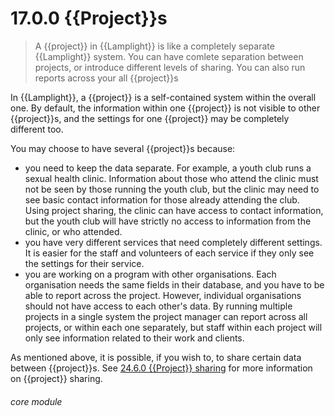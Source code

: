 # 17.0.0    {{Project}}s

> A {{project}} in {{Lamplight}} is like a completely separate {{Lamplight}} system. You can have comlete separation between projects, or introduce different levels of sharing. You can also run reports across your all {{project}}s 

In {{Lamplight}}, a {{project}} is a self-contained system within the overall one. By default, the information within one {{project}} is not visible to other {{project}}s, and the settings for one {{project}} may be completely different too. 

You may choose to have several {{project}}s because:

 - you need to keep the data separate. For example, a youth club runs a sexual health clinic. Information about those who attend the clinic must not be seen by those running the youth club, but the clinic may need to see basic contact information for those already attending the club. Using project sharing, the clinic can have access to contact information, but the youth club will have strictly no access to information from the clinic, or who attended. 
- you have very different services that need completely different settings. It is easier for the staff and volunteers of each service if they only see the settings for their service.
- you are working on a program with other organisations. Each organisation needs the same fields in their database, and you have to be able to report across the project. However, individual organisations should not have access to each other's data. By running multiple projects in a single system the project manager can report across all projects, or within each one separately, but staff within each project will only see information related to their work and clients.


As mentioned above, it is possible, if you wish to, to share certain data between {{project}}s. See [24.6.0  {{Project}} sharing](/help/index/p/24.6.0) for more information on {{project}} sharing. 

###### core module

